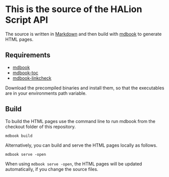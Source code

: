 # This is the source of the HALion Script API

The source is written in [Markdown](https://www.markdownguide.org/getting-started/) and then build with [mdbook](https://github.com/rust-lang/mdBook) to generate HTML pages.

## Requirements

* [mdbook](https://github.com/rust-lang/mdBook)
* [mdbook-toc](https://github.com/badboy/mdbook-toc)
* [mdbook-linkcheck](https://github.com/Michael-F-Bryan/mdbook-linkcheck)

Download the precompiled binaries and install them, so that the executables are in your environments path variable.

## Build

To build the HTML pages use the command line to run mdbook from the checkout folder of this repository.

```
mdbook build
```

Alternatively, you can build and serve the HTML pages locally as follows.

```
mdbook serve -open
```

When using ``mdbook serve -open``, the HTML pages will be updated automatically, if you change the source files.
